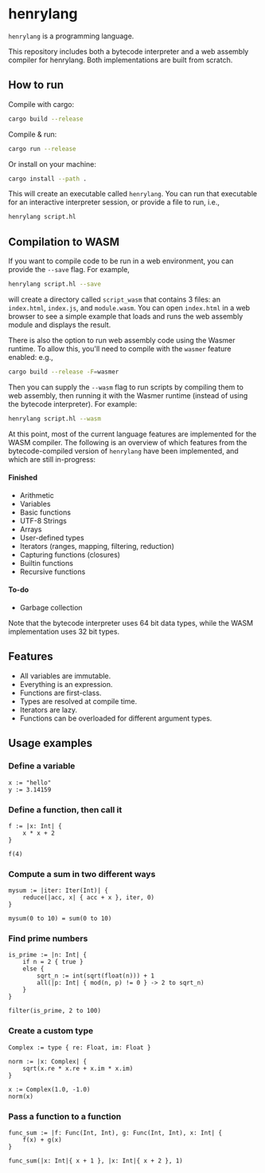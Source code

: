 # henrylang

`henrylang` is a programming language.

This repository includes both a bytecode interpreter and a web assembly compiler for henrylang. Both implementations are built from scratch.

## How to run

Compile with cargo:
```bash
cargo build --release
```

Compile & run:
```bash
cargo run --release
```

Or install on your machine:
```bash
cargo install --path .
```

This will create an executable called `henrylang`. You can run that executable for an interactive interpreter session, or provide a file to run, i.e.,
```bash
henrylang script.hl
```

## Compilation to WASM

If you want to compile code to be run in a web environment, you can provide the `--save` flag. For example,
```bash
henrylang script.hl --save
```
will create a directory called `script_wasm` that contains 3 files: an `index.html`, `index.js`, and `module.wasm`. You can open `index.html` in a web browser to see a simple example that loads and runs the web assembly module and displays the result.

There is also the option to run web assembly code using the Wasmer runtime. To allow this, you'll need to compile with the `wasmer` feature enabled: e.g.,
```bash
cargo build --release -F=wasmer
```
Then you can supply the `--wasm` flag to run scripts by compiling them to web assembly, then running it with the Wasmer runtime (instead of using the bytecode interpreter). For example:
```bash
henrylang script.hl --wasm
```


At this point, most of the current language features are implemented for the WASM compiler. The following is an overview of which features from the bytecode-compiled version of `henrylang` have been implemented, and which are still in-progress:

#### Finished

- Arithmetic
- Variables
- Basic functions
- UTF-8 Strings
- Arrays
- User-defined types
- Iterators (ranges, mapping, filtering, reduction)
- Capturing functions (closures)
- Builtin functions
- Recursive functions

#### To-do

- Garbage collection

Note that the bytecode interpreter uses 64 bit data types, while the WASM implementation uses 32 bit types.

## Features

- All variables are immutable.
- Everything is an expression.
- Functions are first-class.
- Types are resolved at compile time.
- Iterators are lazy.
- Functions can be overloaded for different argument types.

## Usage examples

### Define a variable
```
x := "hello"
y := 3.14159
```

### Define a function, then call it
```
f := |x: Int| {
    x * x + 2
}

f(4)
```

### Compute a sum in two different ways
```
mysum := |iter: Iter(Int)| {
    reduce(|acc, x| { acc + x }, iter, 0)
}

mysum(0 to 10) = sum(0 to 10)
```

### Find prime numbers
```
is_prime := |n: Int| {
    if n = 2 { true }
    else {
        sqrt_n := int(sqrt(float(n))) + 1
        all(|p: Int| { mod(n, p) != 0 } -> 2 to sqrt_n)
    }
}

filter(is_prime, 2 to 100)
```

### Create a custom type
```
Complex := type { re: Float, im: Float }

norm := |x: Complex| {
    sqrt(x.re * x.re + x.im * x.im)
}

x := Complex(1.0, -1.0)
norm(x)
```

### Pass a function to a function
```
func_sum := |f: Func(Int, Int), g: Func(Int, Int), x: Int| {
    f(x) + g(x)
}

func_sum(|x: Int|{ x + 1 }, |x: Int|{ x + 2 }, 1)
```
